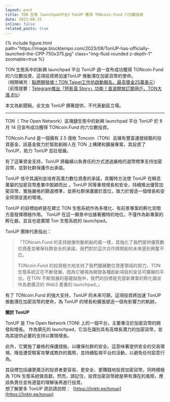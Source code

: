 ```yaml
---
layout: post
title: TON 生態 launchpad平台》TonUP 獲得 TONcoin.Fund 六位數投資
date: 2023-08-15
inline: false
related_posts: true
---
```


<div class="row mt-3">
    <div class="col-sm mt-3 mt-md-0">
        {% include figure.html path="https://image.blocktempo.com/2023/08/TonUP-has-officially-launched-the-CPP-750x375.jpg" class="img-fluid rounded z-depth-1" zoomable=true %}
    </div>
</div>


TON 生態系中的新興 launchpad 平台 TonUP 週一宣布成功獲得 TONcoin.Fund 的六位數投資，這項投資將加速TonUP 推動潛在加密貨幣的使命。  
（相關補充：[點燃開發魂！TON Taipei工作坊啟動報名，最高獎金25萬美元](https://www.blocktempo.com/registration-for-ton-taipei-series-workshops-starts-now/)）  
（前情提要：[Telegram推出「短影音 Story」功能！首波開放訂閱用戶、TON大漲 8％](https://www.blocktempo.com/telegram-now-has-stories-functions/)）

本文為新聞稿，全文由 TonUP 撰著提供，不代表動區立場。

---

TON（ The Open Network）區塊鏈生態中的新興 launchpad 平台 TonUP 於 8 月 14 日宣布成功獲得 TONcoin.Fund 的六位數投資。

TONcoin.Fund 是一個擁有 2.5 億枚 Toncoin（TON）且擁有豐富運營經驗的投資基金，該基金致力於幫助創辦人在 TON 上構建和擴展專案，其投資了 TonUP，助力 TonUP 茁壯發展。  

有了這筆資金支持，TonUP 將繼續以負責任的方式透過嚴格的選幣標準支持加密貨幣，並對社群保護作出承諾。

TonUP 恪守其識別並培育高潛力數位資產的承諾，其獨特方法使 TonUP 在瞬息萬變的加密貨幣產業中脫穎而出 。TonUP 同等重視增長和安全，持續推出優質加密貨幣，實施嚴格的篩選標準，並將社群保護置於首位，致力於營造一個增長和安全齊頭並進的環境。

TonUP 的目標始終是在建立 TON 生態系統作為多樣化、有前景專案的孵化空間方面發揮積極作用。 TonUP 在這一願景中佔據著獨特的地位，不僅作為新專案的孵化器，並且也是廣闊 Ton 生態系統的 launchpad。

TonUP 團隊代表指出：

> 「TONcoin.Fund 的支持就像吹動帆船的風一樣，其強化了我們提供優質數位資產並確保社群安全的承諾，我們對於這次合作將開創的未來感到興奮不已。
> 
> TONcoin.Fund 的投資極大地支持了我們擴展數位資產領域的努力，TON 生態系統正在不斷發展，因為它被視為開發各種創新項目的安且可擴展的平台。在TON 不斷發展的基礎設施中，我們的目標是充當新專案的孵化器並作為更廣泛的 Web3 產業的 launchpad。」

有了 TONcoin.Fund 的強大支持，TonUP 的未來可期，這項投資將加速 TonUP 推動潛在加密貨幣的使命，為 TonUP 的增長和擴張塑造一個有影響力的軌跡。

**關於 TonUP**

TonUP 是 The Open Network (TON) 上的一個平台，主要專注於加密貨幣的開發和增長。 作為領先的 launchpad，它旨在識別具有高增長潛力的加密貨幣，並為其提供必要的支持以實現增長。

此外，它實施了嚴格的保護措施，以確保社群的安全。這意味著提供安全的交易環境，降低遭受駭客攻擊或欺詐的風險，並持續監視平台的活動，以避免任何惡意行為。

其目標包括讓更廣泛的投資者更容易、更安全、更賺錢地投資加密貨幣，同時積極為 TON 生態系統做貢獻。然而，請記住，投資加密貨幣總是帶有潛在的風險，應該負責任並有適當的理解後再進行投資。  
想了解更多 TonUP 資訊請訪問：  [](https://linktr.ee/tonup)[https://linktr.ee/tonup](https://linktr.ee/tonup)